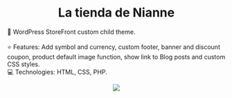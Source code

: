 <h1 align="center"> La tienda de Nianne </h1>

:pushpin: WordPress StoreFront custom child theme. <br>  
:star: Features: Add symbol and currency, custom footer, banner and discount coupon, product default image function, 
        show link to Blog posts and custom CSS styles. <br>
:computer: Technologies: HTML, CSS, PHP. <br> 

<p align="center"><img src="https://img.shields.io/badge/STATUS-FINISHED-green"></p>
